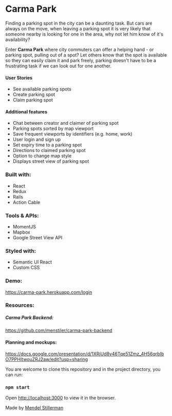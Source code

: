 # Carma Park

Finding a parking spot in the city can be a daunting task. But cars are always on the move, when leaving a parking spot it is very likely that someone nearby is looking for one in the area, why not let him know of it's availability?  

Enter **Carma Park** where city commuters can offer a helping hand - or parking spot, pulling out of a spot? Let others know that the spot is available so they can easily claim it and park freely, parking doesn't have to be a frustrating task if we can look out for one another.

#### User Stories  
- See available parking spots
- Create parking spot
- Claim parking spot


#### Additional features
- Chat between creator and claimer of parking spot
- Parking spots sorted by map viewport
- Save frequent viewports by identifiers (e.g. home, work)
- User login and sign up
- Set expiry time to a parking spot
- Directions to claimed parking spot
- Option to change map style
- Displays street view of parking spot

### Built with:
- React
- Redux
- Rails
- Action Cable

### Tools & APIs:
- MomentJS
- Mapbox
- Google Street View API

### Styled with:
- Semantic UI React
- Custom CSS

### Demo:
https://carma-park.herokuapp.com/login

### Resources:
##### Carma Park Backend:
https://github.com/menstiler/carma-park-backend
#### Planning and mockups:
https://docs.google.com/presentation/d/1XRjUd8v46Tqe51Zmz_4H56qrbIbO7PPHItwouZRJ2aw/edit?usp=sharing

You are welcome to clone this repository and in the project directory, you can run:

### `npm start`

Open [http://localhost:3000](http://localhost:3000) to view it in the browser.

Made by [Mendel Stillerman](https://github.com/menstiler)
